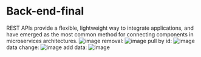 # Back-end-final
REST APIs provide a flexible, lightweight way to integrate applications, and have emerged as the most common method for connecting components in microservices architectures.
![image](https://user-images.githubusercontent.com/49955610/172069746-fcab269e-69fa-452b-85c8-c1c9c128caf2.png)
removal:
![image](https://user-images.githubusercontent.com/49955610/172069803-7733fd80-ab58-4442-ac04-11dfecdc3866.png)
pull by id:
![image](https://user-images.githubusercontent.com/49955610/172069862-351b6191-e044-4f01-b1da-3f7d75038c4d.png)
data change:
![image](https://user-images.githubusercontent.com/49955610/172069913-fe0dc8a3-e6a6-4a31-8ec4-d6539904607a.png)
add data:
![image](https://user-images.githubusercontent.com/49955610/172069925-367f3e51-98c5-4095-9799-deed54f7fd68.png)

